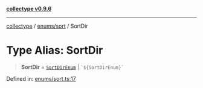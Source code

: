 [**collectype v0.9.6**](../../../README.md)

***

[collectype](../../../modules.md) / [enums/sort](../README.md) / SortDir

# Type Alias: SortDir

> **SortDir** = [`SortDirEnum`](../enumerations/SortDirEnum.md) \| `` `${SortDirEnum}` ``

Defined in: [enums/sort.ts:17](https://github.com/maduhaime/collectype/blob/ba52424b164c706fb5e7ecc5581685b53a2ac88d/src/enums/sort.ts#L17)
